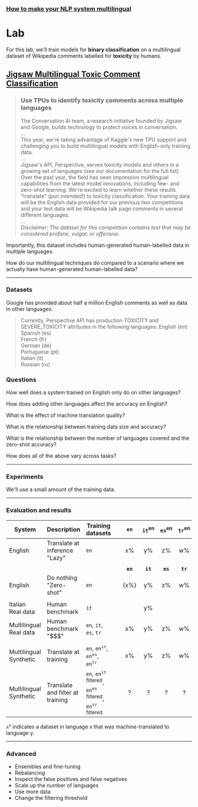 ### [How to make your NLP system multilingual](/)
# Lab

For this lab, we'll train models for **binary classification** on a multilingual dataset of Wikipedia comments labelled for **toxicity** by humans.

## [Jigsaw Multilingual Toxic Comment Classification](https://www.kaggle.com/c/jigsaw-multilingual-toxic-comment-classification/data?select=test.csv)
> ### Use TPUs to identify toxicity comments across multiple languages
> The Conversation AI team, a research initiative founded by Jigsaw and Google, builds technology to protect voices in conversation.  
> ...  
> This year, we're taking advantage of Kaggle's new TPU support and challenging you to build multilingual models with English-only training data.  
> ...  
> Jigsaw's API, Perspective, serves toxicity models and others in a growing set of languages (see our documentation for the full list). Over the past year, the field has seen impressive multilingual capabilities from the latest model innovations, including few- and zero-shot learning. We're excited to learn whether these results "translate" (pun intended!) to toxicity classification. Your training data will be the English data provided for our previous two competitions and your test data will be Wikipedia talk page comments in several different languages.  
> ...  
> *Disclaimer: The dataset for this competition contains text that may be considered profane, vulgar, or offensive.*  

Importantly, this dataset includes human-generated human-labelled data in multiple languages.

How do our multilingual techniques do compared to a scenario where we actually have human-generated human-labelled data?

---

### Datasets

Google has provided about half a million English comments as well as data in other languages.

> Currently, Perspective API has production TOXICITY and SEVERE_TOXICITY attributes in the following languages:
>    English (en)  
>    Spanish (es)  
>    French (fr)  
>    German (de)  
>    Portuguese (pt)  
>    Italian (it)  
>    Russian (ru)  


### Questions

How well does a system trained on English only do on other languages?

How does adding other languages affect the accuracy on English?

What is the effect of machine translation quality?

What is the relationship between training data size and accuracy?

What is the relationship between the number of languages covered and the zero-shot accuracy?

How does all of the above vary across tasks?


---

### Experiments

We'll use a small amount of the training data.

<Colab notebook>

---

### Evaluation and results

| System           | Description               | Training datasets                                | | `en`    | `it`<sup>en</sup> | `es`<sup>en</sup> | `tr`<sup>en</sup> |
|-------------------|---------------------|------------------------------------------------------------------------|-|:-------:|:-------:|:-------:|:-------:|
| English  | Translate at inference <br/> "Lazy" | `en`                                                               | |    x%   |    y%   |    z%   |    w%   |
|                                        |                                                                        | |         |         |         |       |
|                |                            |                                                                    | | **`en`**| **`it`**| **`es`**| **`tr`**|
| English | Do nothing <br/>"Zero-shot" | `en`                                                                   | |   (x%)  |    y%   |    z%   |    w%   |
|                                        |                                                                        | |         |         |         |       |
| Italian <br/> Real data  |  Human benchmark   | `it`                                                                    | |         |    y%   |         |         |
| Multilingual <br/> Real data | Human benchmark <br/> "$$$" | `en`, `it`, `es`, `tr`                                                 | |    x%   |    y%   |    z%   |    w%   |
|                                        |                                                                        | |         |         |         |       |
| Multilingual <br/> Synthetic | Translate at training             | `en`, `en`<sup>`it`</sup>, `en`<sup>`es`</sup>, `en`<sup>`tr`</sup>    | |    x%   |    y%   |    z%   |    w%   |
| Multilingual <br/> Synthetic | Translate and filter at training  | `en`, `en`<sup>`it` filtered</sup>, `en`<sup>`es` filtered</sup>, `en`<sup>`tr` filtered</sup> | |    ?    |    ?    |    ?    |    ?   |

`x`<sup>`y`</sup> indicates a dataset in language x that was machine-translated to language y.

---

### Advanced

- Ensembles and fine-tuning
- Rebalancing
- Inspect the false positives and false negatives
- Scale up the number of languages
- Use more data
- Change the filtering threshold


